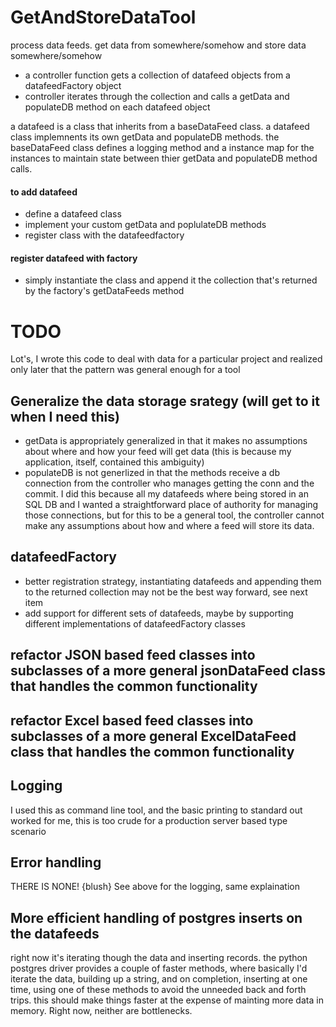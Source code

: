 # GetAndStoreDataTool

process data feeds. get data from somewhere/somehow and store data somewhere/somehow

* a controller function gets a collection of datafeed objects from a datafeedFactory object
* controller iterates through the collection and calls a getData and populateDB method on each datafeed object

a datafeed is a class that inherits from a baseDataFeed class. a datafeed class implemnents its own getData and populateDB methods. the baseDataFeed class defines a logging method and a instance map for the instances to 
maintain state between thier getData and populateDB method calls. 

#### to add datafeed
* define a datafeed class 
* implement your custom getData and poplulateDB methods
* register class with the datafeedfactory 

#### register datafeed with factory
* simply instantiate the class and append it the collection that's returned by the factory's getDataFeeds method

# TODO
Lot's, I wrote this code to deal with data for a particular project and realized only later that the pattern was general enough for a tool

## Generalize the data storage srategy (will get to it when I need this)
* getData is appropriately generalized in that it makes no assumptions about where and how your feed will get data (this is because my application, itself, contained this ambiguity)
* populateDB is not generlized in that the methods receive a db connection from the controller who manages getting the conn and the commit. I did this because all my datafeeds where being stored in an SQL DB and I wanted a straightforward place of authority for managing those connections, but for this to be a general tool, the controller cannot make any assumptions about how and where a feed will store its data.

## datafeedFactory 
* better registration strategy, instantiating datafeeds and appending them to the returned collection may not be the best way forward, see next item
*  add support for different sets of datafeeds, maybe by supporting different implementations of datafeedFactory classes

## refactor JSON based feed classes into subclasses of a more general jsonDataFeed class that handles the common functionality

## refactor Excel based feed classes into subclasses of a more general ExcelDataFeed class that handles the common functionality

## Logging
I used this as command line tool, and the basic printing to standard out worked for me, this is too crude for a production server based type scenario

## Error handling
THERE IS NONE! {blush}
See above for the logging, same explaination

## More efficient handling of postgres inserts on the datafeeds 
right now it's iterating though the data and inserting records. the python postgres driver provides a couple of faster methods, where basically I'd iterate the data, building up a string, and on completion, inserting at one time, using one of these methods to avoid the unneeded back and forth trips. this should make things faster at the expense of mainting more data in memory. Right now, neither are bottlenecks. 

